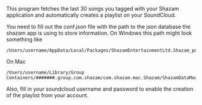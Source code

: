 This program fetches the last 30 songs you tagged with your Shazam application and automatically creates a playlist on your SoundCloud.

You need to fill out the conf.json file with the path to the json database the shazam app is using to store information.
On Windows this path might look something like

```
/Users/username/AppData/Local/Packages/ShazamEntertainmentLtd.Shazam_pqbynwjfrbcg4/LocalState/AppState.json
```

On Mac 

```
/Users/username/Library/Group Containers/#######.group.com.shazam/com.shazam.mac.Shazam/ShazamDataModel.sqlite
```
Also, fill in your soundcloud username and password to enable the creation of the
playlist from your account.
